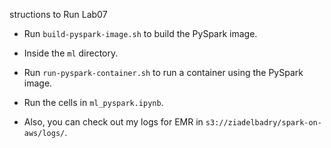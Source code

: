 structions to Run Lab07

- Run `build-pyspark-image.sh` to build the PySpark image.

- Inside the `ml` directory.

- Run `run-pyspark-container.sh` to run a container using the PySpark image.

- Run the cells in `ml_pyspark.ipynb`.

- Also, you can check out my logs for EMR in `s3://ziadelbadry/spark-on-aws/logs/`.

